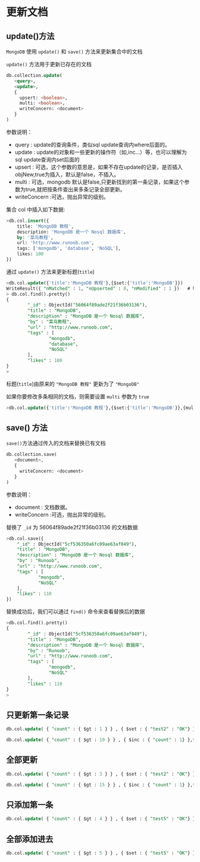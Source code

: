 # 更新文档
## update()方法
`MongoDB` 使用 `update()` 和 `save()` 方法来更新集合中的文档

`update()` 方法用于更新已存在的文档

```sql
db.collection.update(
   <query>,
   <update>,
   {
     upsert: <boolean>,
     multi: <boolean>,
     writeConcern: <document>
   }
)
```
参数说明：

- query : update的查询条件，类似sql update查询内where后面的。
- update : update的对象和一些更新的操作符（如$,$inc...）等，也可以理解为sql update查询内set后面的
- upsert : 可选，这个参数的意思是，如果不存在update的记录，是否插入objNew,true为插入，默认是false，不插入。
- multi : 可选，mongodb 默认是false,只更新找到的第一条记录，如果这个参数为true,就把按条件查出来多条记录全部更新。
- writeConcern :可选，抛出异常的级别。

集合 col 中插入如下数据:

```sql
>db.col.insert({
    title: 'MongoDB 教程', 
    description: 'MongoDB 是一个 Nosql 数据库',
    by: '菜鸟教程',
    url: 'http://www.runoob.com',
    tags: ['mongodb', 'database', 'NoSQL'],
    likes: 100
})
```

通过 `update()` 方法来更新标题(`title`)

```sql
>db.col.update({'title':'MongoDB 教程'},{$set:{'title':'MongoDB'}})
WriteResult({ "nMatched" : 1, "nUpserted" : 0, "nModified" : 1 })   # 输出信息
> db.col.find().pretty()
{
        "_id" : ObjectId("56064f89ade2f21f36b03136"),
        "title" : "MongoDB",
        "description" : "MongoDB 是一个 Nosql 数据库",
        "by" : "菜鸟教程",
        "url" : "http://www.runoob.com",
        "tags" : [
                "mongodb",
                "database",
                "NoSQL"
        ],
        "likes" : 100
}
>

```

标题(`title`)由原来的 `"MongoDB 教程"` 更新为了 `"MongoDB"`

如果你要修改多条相同的文档，则需要设置 `multi` 参数为 `true`

```sql
>db.col.update({'title':'MongoDB 教程'},{$set:{'title':'MongoDB'}},{multi:true})
```

## save() 方法

`save()`方法通过传入的文档来替换已有文档

```sql
db.collection.save(
   <document>,
   {
     writeConcern: <document>
   }
)
```
参数说明：

- document : 文档数据。
- writeConcern :可选，抛出异常的级别。

替换了 `_id` 为 56064f89ade2f21f36b03136 的文档数据
```sql
>db.col.save({
    "_id" : ObjectId("5cf536350a6fc09ae63af049"),
    "title" : "MongoDB",
    "description" : "MongoDB 是一个 Nosql 数据库",
    "by" : "Runoob",
    "url" : "http://www.runoob.com",
    "tags" : [
            "mongodb",
            "NoSQL"
    ],
    "likes" : 110
})
```
替换成功后，我们可以通过 `find()` 命令来查看替换后的数据

```sql
>db.col.find().pretty()
{
        "_id" : ObjectId("5cf536350a6fc09ae63af049"),
        "title" : "MongoDB",
        "description" : "MongoDB 是一个 Nosql 数据库",
        "by" : "Runoob",
        "url" : "http://www.runoob.com",
        "tags" : [
                "mongodb",
                "NoSQL"
        ],
        "likes" : 110
}
> 
```

## 只更新第一条记录

```sql
db.col.update( { "count" : { $gt : 1 } } , { $set : { "test2" : "OK"} } );
```
```sql
db.col.update( { "count" : { $gt : 10 } } , { $inc : { "count" : 1} },false,false );
```
## 全部更新

```sql
db.col.update( { "count" : { $gt : 3 } } , { $set : { "test2" : "OK"} },false,true );
```
```sql
db.col.update( { "count" : { $gt : 15 } } , { $inc : { "count" : 1} },false,true );
```
## 只添加第一条

```sql
db.col.update( { "count" : { $gt : 4 } } , { $set : { "test5" : "OK"} },true,false );
```

## 全部添加进去

```sql
db.col.update( { "count" : { $gt : 5 } } , { $set : { "test5" : "OK"} },true,true );
```




